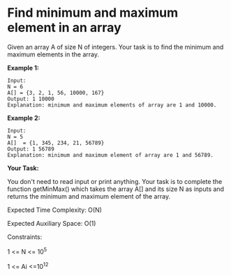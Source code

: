 # Find minimum and maximum element in an array

Given an array A of size N of integers. Your task is to find the minimum and maximum elements in the array.

 

**Example 1:**
```
Input:
N = 6
A[] = {3, 2, 1, 56, 10000, 167}
Output: 1 10000
Explanation: minimum and maximum elements of array are 1 and 10000.
```

**Example 2:**
```
Input:
N = 5
A[]  = {1, 345, 234, 21, 56789}
Output: 1 56789
Explanation: minimum and maximum element of array are 1 and 56789.
 ```

**Your Task:**

You don't need to read input or print anything. Your task is to complete the function getMinMax() which takes the array A[] and its size N as inputs and returns the minimum and maximum element of the array.

 

Expected Time Complexity: O(N)

Expected Auxiliary Space: O(1)

 

Constraints:

1 <= N <= 10<sup>5</sup>

1 <= Ai <=10<sup>12</sup>